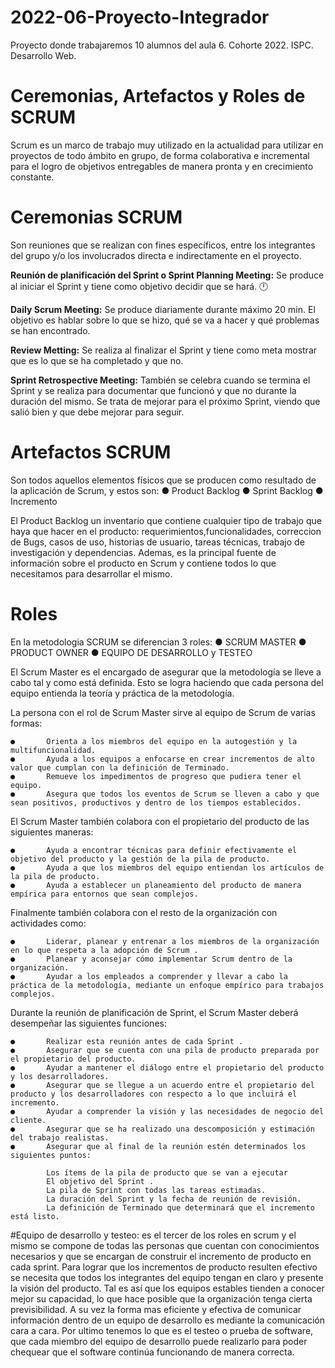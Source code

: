 # 2022-06-Proyecto-Integrador
Proyecto donde trabajaremos 10 alumnos del aula 6. Cohorte 2022. ISPC. Desarrollo Web.

# Ceremonias, Artefactos y Roles de SCRUM #
Scrum es un marco de trabajo muy utilizado en la actualidad para utilizar en proyectos de todo ámbito en grupo, de forma colaborativa e incremental para el logro de objetivos entregables de manera pronta y en crecimiento constante.

# Ceremonias SCRUM #
Son reuniones que se realizan con fines específicos, entre los integrantes del grupo y/o los involucrados directa e indirectamente en el proyecto.


**Reunión de planificación del Sprint o Sprint Planning Meeting:** Se produce al iniciar el Sprint y tiene como objetivo decidir que se hará. :clock12:

**Daily Scrum Meeting:** Se produce diariamente durante máximo 20 min. El objetivo es hablar sobre lo que se hizo, qué se va a hacer y 
qué problemas se han encontrado.

**Review Metting:** Se realiza al finalizar el Sprint y tiene como meta mostrar que es lo que se ha completado y que no.

**Sprint Retrospective Meeting:** También se celebra cuando se termina el Sprint y se realiza para documentar que funcionó y que no durante la duración del mismo. Se trata de mejorar para el próximo Sprint, viendo que salió bien y que debe mejorar para seguir.

# Artefactos SCRUM #
Son todos aquellos elementos físicos que se producen como resultado de la aplicación de Scrum, y estos son:
    ● Product Backlog
    ● Sprint Backlog
    ● Incremento
    
El Product Backlog un inventario que contiene cualquier tipo de trabajo que haya que hacer en el producto: requerimientos,funcionalidades, correccion de Bugs, casos de uso, historias de usuario, tareas técnicas, trabajo de investigación y dependencias.
Ademas, es la principal fuente de información sobre el producto en Scrum y contiene todos lo que necesitamos para desarrollar el mismo.

# Roles #

En la metodologia SCRUM se diferencian 3 roles:
    ●      SCRUM MASTER 
    ●      PRODUCT OWNER 
    ●      EQUIPO DE DESARROLLO y TESTEO 

El Scrum Master es el encargado de asegurar que la metodología se lleve a cabo tal y como está definida. Esto se logra haciendo que cada persona del equipo entienda la teoría y práctica de la metodología.

La persona con el rol de Scrum Master sirve al equipo de Scrum de varias formas:

    ●       Orienta a los miembros del equipo en la autogestión y la multifuncionalidad.
    ●       Ayuda a los equipos a enfocarse en crear incrementos de alto valor que cumplan con la definición de Terminado.
    ●       Remueve los impedimentos de progreso que pudiera tener el equipo.
    ●       Asegura que todos los eventos de Scrum se lleven a cabo y que sean positivos, productivos y dentro de los tiempos establecidos.

El Scrum Master también colabora con el propietario del producto de las siguientes maneras:

    ●       Ayuda a encontrar técnicas para definir efectivamente el objetivo del producto y la gestión de la pila de producto.
    ●       Ayuda a que los miembros del equipo entiendan los artículos de la pila de producto.
    ●       Ayuda a establecer un planeamiento del producto de manera empírica para entornos que sean complejos.

Finalmente también colabora con el resto de la organización con actividades como:

    ●       Liderar, planear y entrenar a los miembros de la organización en lo que respeta a la adopción de Scrum .
    ●       Planear y aconsejar cómo implementar Scrum dentro de la organización.
    ●       Ayudar a los empleados a comprender y llevar a cabo la práctica de la metodología, mediante un enfoque empírico para trabajos complejos.

Durante la reunión de planificación de Sprint, el Scrum Master deberá desempeñar las siguientes funciones:

    ●       Realizar esta reunión antes de cada Sprint .
    ●       Asegurar que se cuenta con una pila de producto preparada por el propietario del producto.
    ●       Ayudar a mantener el diálogo entre el propietario del producto y los desarrolladores.
    ●       Asegurar que se llegue a un acuerdo entre el propietario del producto y los desarrolladores con respecto a lo que incluirá el incremento.
    ●       Ayudar a comprender la visión y las necesidades de negocio del cliente.
    ●       Asegurar que se ha realizado una descomposición y estimación del trabajo realistas.
    ●       Asegurar que al final de la reunión estén determinados los siguientes puntos:

            Los ítems de la pila de producto que se van a ejecutar
            El objetivo del Sprint .
            La pila de Sprint con todas las tareas estimadas.
            La duración del Sprint y la fecha de reunión de revisión.
            La definición de Terminado que determinará que el incremento está listo.
            
 #Equipo de desarrollo y testeo: es el tercer de los roles en scrum y el mismo se compone de todas las personas que cuentan con conocimientos necesarios y que se encargan de construir el incremento de producto en cada sprint.
Para lograr que los incrementos de producto resulten efectivo se necesita que todos los integrantes del equipo tengan en claro y presente la visión del producto. Tal es así que los equipos estables tienden a conocer mejor su capacidad, lo que hace posible que la organización tenga cierta previsibilidad. A su vez la forma mas eficiente y efectiva de comunicar información dentro de un equipo de desarrollo es mediante la comunicación cara a cara.
Por ultimo tenemos lo que es el testeo o prueba de software, que cada miembro del equipo de desarrollo puede realizarlo para poder chequear que el software continúa funcionando de manera correcta.


